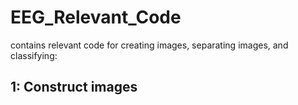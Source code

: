 # EEG_Relevant_Code
contains relevant code for creating images, separating images, and classifying:

## 1: Construct images
